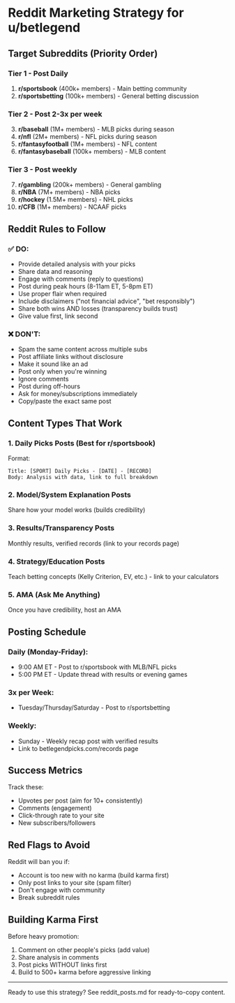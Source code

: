 # Reddit Marketing Strategy for u/betlegend

## Target Subreddits (Priority Order)

### Tier 1 - Post Daily
1. **r/sportsbook** (400k+ members) - Main betting community
2. **r/sportsbetting** (100k+ members) - General betting discussion

### Tier 2 - Post 2-3x per week
3. **r/baseball** (1M+ members) - MLB picks during season
4. **r/nfl** (2M+ members) - NFL picks during season
5. **r/fantasyfootball** (1M+ members) - NFL content
6. **r/fantasybaseball** (100k+ members) - MLB content

### Tier 3 - Post weekly
7. **r/gambling** (200k+ members) - General gambling
8. **r/NBA** (7M+ members) - NBA picks
9. **r/hockey** (1.5M+ members) - NHL picks
10. **r/CFB** (1M+ members) - NCAAF picks

## Reddit Rules to Follow

### ✅ DO:
- Provide detailed analysis with your picks
- Share data and reasoning
- Engage with comments (reply to questions)
- Post during peak hours (8-11am ET, 5-8pm ET)
- Use proper flair when required
- Include disclaimers ("not financial advice", "bet responsibly")
- Share both wins AND losses (transparency builds trust)
- Give value first, link second

### ❌ DON'T:
- Spam the same content across multiple subs
- Post affiliate links without disclosure
- Make it sound like an ad
- Post only when you're winning
- Ignore comments
- Post during off-hours
- Ask for money/subscriptions immediately
- Copy/paste the exact same post

## Content Types That Work

### 1. Daily Picks Posts (Best for r/sportsbook)
Format:
```
Title: [SPORT] Daily Picks - [DATE] - [RECORD]
Body: Analysis with data, link to full breakdown
```

### 2. Model/System Explanation Posts
Share how your model works (builds credibility)

### 3. Results/Transparency Posts
Monthly results, verified records (link to your records page)

### 4. Strategy/Education Posts
Teach betting concepts (Kelly Criterion, EV, etc.) - link to your calculators

### 5. AMA (Ask Me Anything)
Once you have credibility, host an AMA

## Posting Schedule

### Daily (Monday-Friday):
- 9:00 AM ET - Post to r/sportsbook with MLB/NFL picks
- 5:00 PM ET - Update thread with results or evening games

### 3x per Week:
- Tuesday/Thursday/Saturday - Post to r/sportsbetting

### Weekly:
- Sunday - Weekly recap post with verified results
- Link to betlegendpicks.com/records page

## Success Metrics

Track these:
- Upvotes per post (aim for 10+ consistently)
- Comments (engagement)
- Click-through rate to your site
- New subscribers/followers

## Red Flags to Avoid

Reddit will ban you if:
- Account is too new with no karma (build karma first)
- Only post links to your site (spam filter)
- Don't engage with community
- Break subreddit rules

## Building Karma First

Before heavy promotion:
1. Comment on other people's picks (add value)
2. Share analysis in comments
3. Post picks WITHOUT links first
4. Build to 500+ karma before aggressive linking

---

Ready to use this strategy? See reddit_posts.md for ready-to-copy content.
